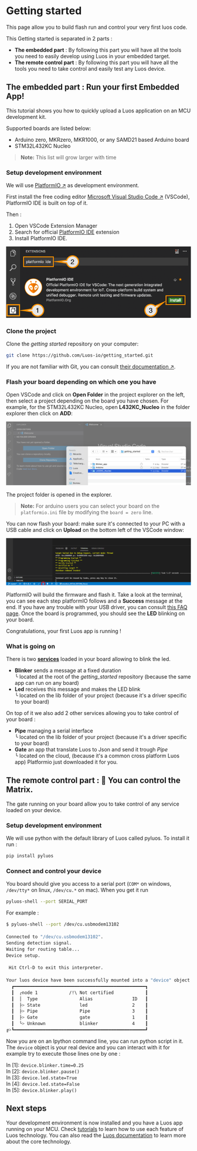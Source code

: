 # Getting started

This page allow you to build flash run and control your very first luos code.

This Getting started is separated in 2 parts :
 - **The embedded part** : By following this part you will have all the tools you need to easily develop using Luos in your embedded target.
 - **The remote control part** : By following this part you will have all the tools you need to take control and easily test any Luos device.

## The embedded part : Run your first Embedded App!

This tutorial shows you how to quickly upload a Luos application on an MCU development kit.

Supported boards are listed below:
- Arduino zero, MKRzero, MKR1000, or any SAMD21 based Arduino board
- STM32L432KC Nucleo

> **Note:** This list will grow larger with time

### Setup development environment

We will use <a href="https://platformio.org/platformio-ide" target="_blank">PlatformIO &#8599;</a> as development environment.

First install the free coding editor <a href="https://code.visualstudio.com/" target="_blank">Microsoft Visual Studio Code &#8599;</a> (VSCode), PlatformIO IDE is built on top of it.

Then :
 1. Open VSCode Extension Manager
 2. Search for official [PlatformIO IDE](https://marketplace.visualstudio.com/items?itemName=platformio.platformio-ide) extension
 3. Install PlatformIO IDE.

<p align="center">
  <img src="../../_assets/img/get-started/install_VSCODE.png" />
</p>

### Clone the project

Clone the *getting started* repository on your computer: 

```bash
git clone https://github.com/Luos-io/getting_started.git
```

If you are not familiar with Git, you can consult <a href="https://git-scm.com/doc" target="_blank">their documentation &#8599;</a>.

### Flash your board depending on which one you have

Open VSCode and click on **Open Folder** in the project explorer on the left, then select a project depending on the board you have chosen. For example, for the STM32L432KC Nucleo, open **L432KC_Nucleo** in the folder explorer then click on **ADD**:

<p align="center">
  <img src="../../_assets/img/get-started/Open_project2.png" />
</p>

The project folder is opened in the explorer.

> **Note:** For arduino users you can select your board on the `platformio.ini` file by modifying the `board = zero` line.

You can now flash your board: make sure it's connected to your PC with a USB cable and click on **Upload** on the bottom left of the VSCode window:

<p align="center">
  <img src="../../_assets/img/get-started/Flash_board2.png" />
</p>

PlatformIO will build the firmware and flash it. Take a look at the terminal, you can see each step platformIO follows and a **Success** message at the end. If you have any trouble with your USB driver, you can consult [this FAQ page](../faq/002.dfu.md). Once the board is programmed, you should see the **LED** blinking on your board.

Congratulations, your first Luos app is running !

### What is going on

There is two [**services**](../luos-technology/services/services.md) loaded in your board allowing to blink the led.

- **Blinker** sends a message at a fixed duration</br> ╰ located at the root of the *getting_started* repository (because the same app can run on any board)
- **Led** receives this message and makes the LED blink</br> ╰ located on the lib folder of your project (because it's a driver specific to your board)

On top of it we also add 2 other services allowing you to take control of your board :

- **Pipe** managing a serial interface</br> ╰ located on the lib folder of your project (because it's a driver specific to your board)
- **Gate** an app that translate Luos to Json and send it trough *Pipe*</br> ╰ located on the cloud, (because it's a common cross platform Luos app) Platformio just downloaded it for you.

## The remote control part : 💊 You can control the Matrix.

The gate running on your board allow you to take control of any service loaded on your device.

### Setup development environment

We will use python with the default library of Luos called pyluos.
To install it run :
```bash
pip install pyluos
```

### Connect and control your device

You board should give you access to a serial port (`COM*` on windows, `/dev/tty*` on linux, `/dev/cu.*` on mac). When you get it run

```bash
pyluos-shell --port SERIAL_PORT
```

For example :

```bash
$ pyluos-shell --port /dev/cu.usbmodem13102

Connected to "/dev/cu.usbmodem13102".
Sending detection signal.
Waiting for routing table...
Device setup.

 Hit Ctrl-D to exit this interpreter.

Your luos device have been successfully mounted into a "device" object:
  ┏━━━━━━━━━━━━━━━━━━━━━━━━━━━━━━━━━━━━━━━━━━━━━━━━━━┓
  ┃  ╭node 1            /!\ Not certified            ┃
  ┃  │  Type                Alias               ID   ┃
  ┃  ├> State               led                 2    ┃
  ┃  ├> Pipe                Pipe                3    ┃
  ┃  ├> Gate                gate                1    ┃
  ┃  ╰> Unknown             blinker             4    ┃
╔>┗━━━━━━━━━━━━━━━━━━━━━━━━━━━━━━━━━━━━━━━━━━━━━━━━━━┛

```
Now you are on an Ipython command line, you can run python script in it.
The `device` object is your real device and you can interact with it for example try to execute those lines one by one :


In \[1\]: `device.blinker.time=0.25`</br>
In \[2\]: `device.blinker.pause()`</br>
In \[3\]: `device.led.state=True`</br>
In \[4\]: `device.led.state=False`</br>
In \[5\]: `device.blinker.play()`

## Next steps

Your development environment is now installed and you have a Luos app running on your MCU. Check [tutorials](../tutorials/tutorials.md) to learn how to use each feature of Luos technology. You can also read the [Luos documentation](../luos-technology/luos_tech.md) to learn more about the core technology.
